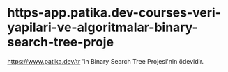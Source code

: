 # https-app.patika.dev-courses-veri-yapilari-ve-algoritmalar-binary-search-tree-proje
https://www.patika.dev/tr 'in Binary Search Tree Projesi'nin ödevidir. 
